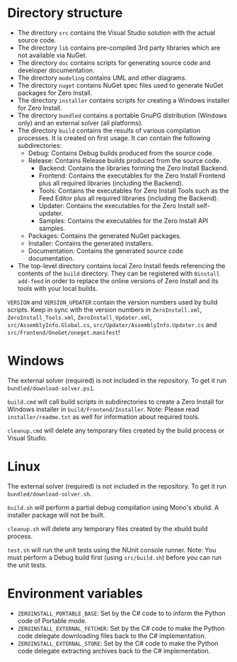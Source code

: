 Directory structure
===================

- The directory `src` contains the Visual Studio solution with the actual source code.
- The directory `lib` contains pre-compiled 3rd party libraries which are not available via NuGet.
- The directory `doc` contains scripts for generating source code and developer documentation.
- The directory `modeling` contains UML and other diagrams.
- The directory `nuget` contains NuGet spec files used to generate NuGet packages for Zero Install.
- The directory `installer` contains scripts for creating a Windows installer for Zero Install.
- The directory `bundled` contains a portable GnuPG distribution (Windows only) and an external solver (all platforms).
- The directory `build` contains the results of various compilation processes. It is created on first usage. It can contain the following subdirectories:
  - Debug: Contains Debug builds produced from the source code.
  - Release: Contains Release builds produced from the source code.
    - Backend: Contains the libraries forming the Zero Install Backend.
    - Frontend: Contains the executables for the Zero Install Frontend plus all required libraries (including the Backend).
    - Tools: Contains the executables for Zero Install Tools such as the Feed Editor plus all required libraries (including the Backend).
    - Updater: Contains the executables for the Zero Install self-updater.
    - Samples: Contains the executables for the Zero Install API samples.
  - Packages: Contains the generated NuGet packages.
  - Installer: Contains the generated installers.
  - Documentation: Contains the generated source code documentation.
- The top-level directory contains local Zero Install feeds referencing the contents of the `build` directory. They can be registered with `0install add-feed` in order to replace the online versions of Zero Install and its tools with your local builds.

`VERSION` and `VERSION_UPDATER` contain the version numbers used by build scripts.
Keep in sync with the version numbers in `ZeroInstall.xml`, `ZeroInstall_Tools.xml`, `ZeroInstall_Updater.xml`, `src/AssemblyInfo.Global.cs`, `src/Updater/AssemblyInfo.Updater.cs` and `src/Frontend/OneGet/oneget.manifest`!



Windows
=======

The external solver (required) is not included in the repository. To get it run `bundled/download-solver.ps1`.

`build.cmd` will call build scripts in subdirectories to create a Zero Install for Windows installer in `build/Frontend/Installer`.
Note: Please read `installer/readme.txt` as well for information about required tools.

`cleanup.cmd` will delete any temporary files created by the build process or Visual Studio.



Linux
=====

The external solver (required) is not included in the repository. To get it run `bundled/download-solver.sh`.

`build.sh` will perform a partial debug compilation using Mono's xbuild. A installer package will not be built.

`cleanup.sh` will delete any temporary files created by the xbuild build process.

`test.sh` will run the unit tests using the NUnit console runner.
Note: You must perform a Debug build first (using `src/build.sh`) before you can run the unit tests.



Environment variables
=====================

- `ZEROINSTALL_PORTABLE_BASE`: Set by the C# code to to inform the Python code of Portable mode.
- `ZEROINSTALL_EXTERNAL_FETCHER`: Set by the C# code to make the Python code delegate downloading files back to the C# implementation.
- `ZEROINSTALL_EXTERNAL_STORE`: Set by the C# code to make the Python code delegate extracting archives back to the C# implementation.
